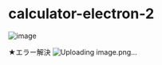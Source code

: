 # calculator-electron-2

![image](https://github.com/narisem/calculator-electron-2/assets/130625075/6e34063e-b814-438d-8d42-1740fa614136)




★エラー解決
![Uploading image.png…]()
